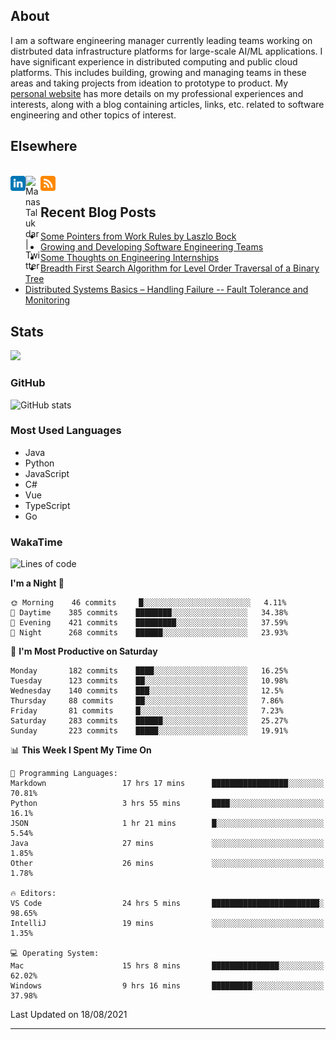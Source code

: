 ## About

I am a software engineering manager currently leading teams working on distrbuted data infrastructure platforms for large-scale AI/ML applications. I have significant experience in distributed computing and public cloud platforms. This includes building, growing and managing teams in these areas and taking projects from ideation to prototype to product. My [personal website](https://manastalukdar.github.io/) has more details on my professional experiences and interests, along with a blog containing articles, links, etc. related to software engineering and other topics of interest.

## Elsewhere

</br>

<a href="https://www.linkedin.com/in/manastalukdar" target="_blank">
  <img align="left" alt="Manas Talukdar | Linkedin" width="24px" src="https://raw.githubusercontent.com/edent/SuperTinyIcons/master/images/svg/linkedin.svg" />
</a>
<a href="https://www.twitter.com/manastalukdar" target="_blank">
  <img align="left" alt="Manas Talukdar | Twitter" width="24px" src="https://github.com/TheDudeThatCode/TheDudeThatCode/blob/master/Assets/Twitter.svg" />
</a>
<a href="https://manastalukdar.github.io/" target="_blank">
  <img align="left" alt="Manas Talukdar | Website" width="24px" src="https://github.com/edent/SuperTinyIcons/blob/master/images/svg/rss.svg" />
</a>

</br>

## Recent Blog Posts

<!-- BLOG:START -->
- [Some Pointers from Work Rules by Laszlo Bock](https://manastalukdar.github.io/blog/2020/01/25/work-rules-laszlo-bock-pointers/)
- [Growing and Developing Software Engineering Teams](https://manastalukdar.github.io/blog/2019/09/19/growing-developing-software-engineering-teams/)
- [Some Thoughts on Engineering Internships](https://manastalukdar.github.io/blog/2019/09/04/some-thoughts-on-engineering-internships/)
- [Breadth First Search Algorithm for Level Order Traversal of a Binary Tree](https://manastalukdar.github.io/blog/2019/08/29/breadth-first-search-binary-tree-level-order-traversal/)
- [Distributed Systems Basics – Handling Failure -- Fault Tolerance and Monitoring](https://manastalukdar.github.io/blog/2019/08/19/katemats-distributed-systems-fault-tolerance-monitoring/)
<!-- BLOG:END -->

## Stats

![](https://komarev.com/ghpvc/?username=manastalukdar)

### GitHub

![GitHub stats](https://github-readme-stats.vercel.app/api?username=manastalukdar&show_icons=true&hide_border=true&hide_rank=true&hide_title=true&icon_color=79ff97&text_color=cecac3&bg_color=4d4b4b)

### Most Used Languages

- Java
- Python
- JavaScript
- C#
- Vue
- TypeScript
- Go

<!--
![Top Langs](https://github-readme-stats.vercel.app/api/top-langs/?username=manastalukdar&layout=compact&hide_border=true&hide_title=true&icon_color=79ff97&text_color=cecac3&bg_color=4d4b4b)
-->

### WakaTime

<!--START_SECTION:waka-->
![Lines of code](https://img.shields.io/badge/From%20Hello%20World%20I%27ve%20Written-72985%20lines%20of%20code-blue)

**I'm a Night 🦉** 

```text
🌞 Morning    46 commits     █░░░░░░░░░░░░░░░░░░░░░░░░   4.11% 
🌆 Daytime    385 commits    ████████░░░░░░░░░░░░░░░░░   34.38% 
🌃 Evening    421 commits    █████████░░░░░░░░░░░░░░░░   37.59% 
🌙 Night      268 commits    ██████░░░░░░░░░░░░░░░░░░░   23.93%

```
📅 **I'm Most Productive on Saturday** 

```text
Monday       182 commits    ████░░░░░░░░░░░░░░░░░░░░░   16.25% 
Tuesday      123 commits    ██░░░░░░░░░░░░░░░░░░░░░░░   10.98% 
Wednesday    140 commits    ███░░░░░░░░░░░░░░░░░░░░░░   12.5% 
Thursday     88 commits     ██░░░░░░░░░░░░░░░░░░░░░░░   7.86% 
Friday       81 commits     █░░░░░░░░░░░░░░░░░░░░░░░░   7.23% 
Saturday     283 commits    ██████░░░░░░░░░░░░░░░░░░░   25.27% 
Sunday       223 commits    █████░░░░░░░░░░░░░░░░░░░░   19.91%

```


📊 **This Week I Spent My Time On** 

```text
💬 Programming Languages: 
Markdown                 17 hrs 17 mins      █████████████████░░░░░░░░   70.81% 
Python                   3 hrs 55 mins       ████░░░░░░░░░░░░░░░░░░░░░   16.1% 
JSON                     1 hr 21 mins        █░░░░░░░░░░░░░░░░░░░░░░░░   5.54% 
Java                     27 mins             ░░░░░░░░░░░░░░░░░░░░░░░░░   1.85% 
Other                    26 mins             ░░░░░░░░░░░░░░░░░░░░░░░░░   1.78%

🔥 Editors: 
VS Code                  24 hrs 5 mins       ████████████████████████░   98.65% 
IntelliJ                 19 mins             ░░░░░░░░░░░░░░░░░░░░░░░░░   1.35%

💻 Operating System: 
Mac                      15 hrs 8 mins       ███████████████░░░░░░░░░░   62.02% 
Windows                  9 hrs 16 mins       █████████░░░░░░░░░░░░░░░░   37.98%

```


 Last Updated on 18/08/2021
<!--END_SECTION:waka-->

---

<!--

**manastalukdar/manastalukdar** is a ✨ _special_ ✨ repository because its `README.md` (this file) appears on your GitHub profile.

Here are some ideas to get you started:

- 🔭 I’m currently working on ...
- 🌱 I’m currently learning ...
- 👯 I’m looking to collaborate on ...
- 🤔 I’m looking for help with ...
- 💬 Ask me about ...
- 📫 How to reach me: ...
- 😄 Pronouns: ...
- ⚡ Fun fact: ...
-->
